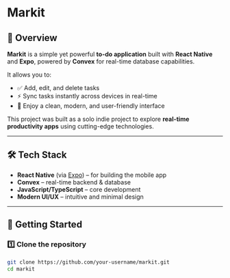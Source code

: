 <p align="center" display="flex>  
  <img src="./assets/images/logo.png" alt="Markit Logo" width="150"/> 
   <h1>Markit</h1>
</p>  

## 📌 Overview  
**Markit** is a simple yet powerful **to-do application** built with **React Native** and **Expo**, powered by **Convex** for real-time database capabilities.  

It allows you to:  
- ✅ Add, edit, and delete tasks  
- ⚡ Sync tasks instantly across devices in real-time  
- 🎨 Enjoy a clean, modern, and user-friendly interface  

This project was built as a solo indie project to explore **real-time productivity apps** using cutting-edge technologies.  

---

## 🛠 Tech Stack  
- **React Native** (via [Expo](https://expo.dev/)) – for building the mobile app  
- **Convex** – real-time backend & database  
- **JavaScript/TypeScript** – core development  
- **Modern UI/UX** – intuitive and minimal design  

---

## 🚀 Getting Started  

### 1️⃣ Clone the repository  
```bash
git clone https://github.com/your-username/markit.git
cd markit
